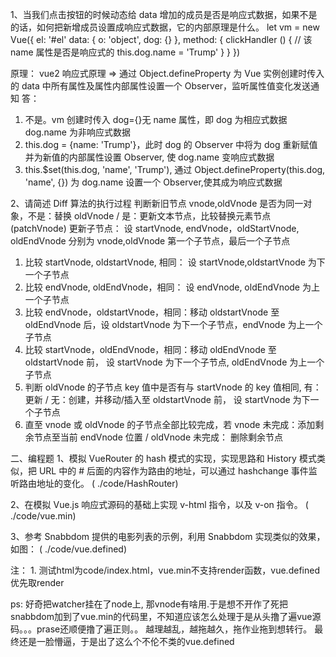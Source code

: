 1、当我们点击按钮的时候动态给 data 增加的成员是否是响应式数据，如果不是的话，如何把新增成员设置成响应式数据，它的内部原理是什么。
let vm = new Vue({
el: '#el'
data: {
o: 'object',
dog: {}
},
method: {
clickHandler () {
// 该 name 属性是否是响应式的
this.dog.name = 'Trump'
}
}
})

原理： vue2 响应式原理 => 通过 Object.defineProperty 为 Vue 实例创建时传入的 data 中所有属性及属性内部属性设置一个 Observer，监听属性值变化发送通知
答：

1. 不是。vm 创建时传入 dog={}无 name 属性，即 dog 为相应式数据 dog.name 为非响应式数据
2. this.dog = {name: 'Trump'}，此时 dog 的 Observer 中将为 dog 重新赋值并为新值的内部属性设置 Observer, 使 dog.name 变响应式数据
3. this.\$set(this.dog, 'name', 'Trump'), 通过 Object.defineProperty(this.dog, 'name', {}) 为 dog.name 设置一个 Observer,使其成为响应式数据

2、请简述 Diff 算法的执行过程
判断新旧节点 vnode,oldVnode 是否为同一对象，不是：替换 oldVnode / 是：更新文本节点，比较替换元素节点 (patchVnode)
更新子节点：
设 startVnode, endVnode，oldStartVnode, oldEndVnode 分别为 vnode,oldVnode 第一个子节点，最后一个子节点

1. 比较 startVnode, oldstartVnode, 相同： 设 startVnode,oldstartVnode 为下一个子节点
2. 比较 endVnode, oldEndVnode，相同： 设 endVnode, oldEndVnode 为上一个子节点
3. 比较 endVnode，oldstartVnode，相同：移动 oldstartVnode 至 oldEndVnode 后，设 oldstartVnode 为下一个子节点，endVnode 为上一个子节点
4. 比较 startVnode，oldEndVnode，相同：移动 oldEndVnode 至 oldstartVnode 前， 设 startVnode 为下一个子节点, oldEndVnode 为上一个子节点
5. 判断 oldVnode 的子节点 key 值中是否有与 startVnode 的 key 值相同, 有：更新 / 无：创建，并移动/插入至 oldstartVnode 前， 设 startVnode 为下一个子节点
6. 直至 vnode 或 oldVnode 的子节点全部比较完成，若 vnode 未完成：添加剩余节点至当前 endVnode 位置 / oldVnode 未完成： 删除剩余节点

二、编程题
1、模拟 VueRouter 的 hash 模式的实现，实现思路和 History 模式类似，把 URL 中的 # 后面的内容作为路由的地址，可以通过 hashchange 事件监听路由地址的变化。
( ./code/HashRouter)

2、在模拟 Vue.js 响应式源码的基础上实现 v-html 指令，以及 v-on 指令。
( ./code/vue.min)

3、参考 Snabbdom 提供的电影列表的示例，利用 Snabbdom 实现类似的效果，如图：
( ./code/vue.defined)

注： 1. 测试html为code/index.html，vue.min不支持render函数，vue.defined优先取render

ps: 好奇把watcher挂在了node上, 那vnode有啥用.于是想不开作了死把snabbdom加到了vue.min的代码里，不知道应该怎么处理于是从头撸了遍vue源码。。。prase还顺便撸了遍正则。。 越理越乱，越拖越久，拖作业拖到想转行。 最终还是一脸懵逼，于是出了这么个不伦不类的vue.defined
